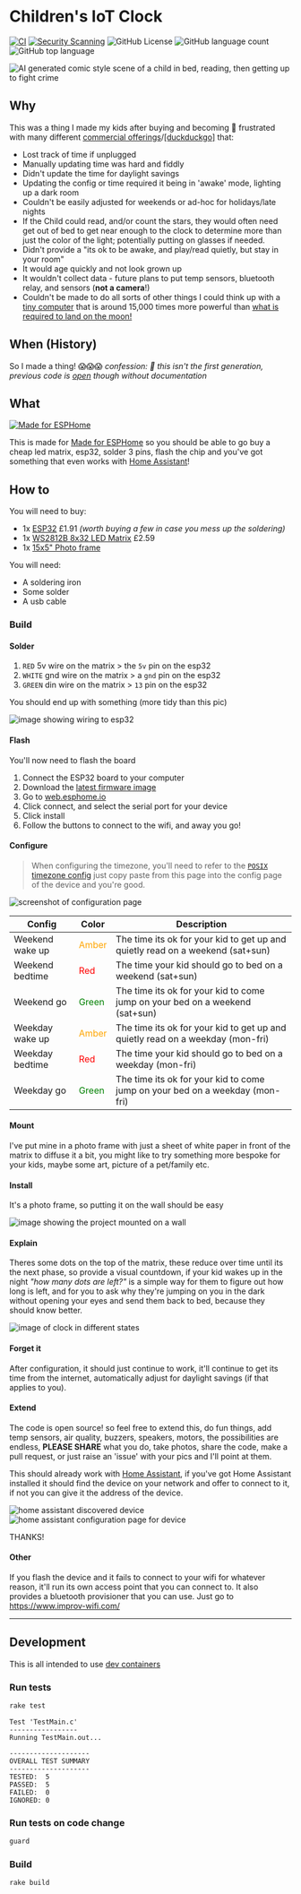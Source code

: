 # Children's IoT Clock
[![CI](https://github.com/chrisns/childrens-clock/actions/workflows/ci.yaml/badge.svg)](https://github.com/chrisns/childrens-clock/actions/workflows/ci.yaml)
[![Security Scanning](https://github.com/chrisns/childrens-clock/actions/workflows/security.yml/badge.svg)](https://github.com/chrisns/childrens-clock/actions/workflows/security.yml)
![GitHub License](https://img.shields.io/github/license/chrisns/childrens-clock)
![GitHub language count](https://img.shields.io/github/languages/count/chrisns/childrens-clock)
![GitHub top language](https://img.shields.io/github/languages/top/chrisns/childrens-clock)

![AI generated comic style scene of a child in bed, reading, then getting up to fight crime](./docs/images/comic.png)

## Why

This was a thing I made my kids after buying and becoming 🤯 frustrated with many different [commercial offerings](https://www.google.com/search?q=childrens+coloured+clock+wake+up&udm=3)/[[duckduckgo]](https://duckduckgo.com/?q=childrens+clock+wake+up&iar=shopping) that:
  - Lost track of time if unplugged
  - Manually updating time was hard and fiddly
  - Didn't update the time for daylight savings
  - Updating the config or time required it being in 'awake' mode, lighting up a dark room
  - Couldn't be easily adjusted for weekends or ad-hoc for holidays/late nights
  - If the Child could read, and/or count the stars, they would often need get out of bed to get near enough to the clock to determine more than just the color of the light; potentially putting on glasses if needed.
  - Didn't provide a "its ok to be awake, and play/read quietly, but stay in your room"
  - It would age quickly and not look grown up
  - It wouldn't collect data - future plans to put temp sensors, bluetooth relay, and sensors (**not a camera**!)
  - Couldn't be made to do all sorts of other things I could think up with a [tiny computer](https://en.wikipedia.org/wiki/ESP32) that is around 15,000 times more powerful than [what is required to land on the moon!](https://en.wikipedia.org/wiki/Apollo_Guidance_Computer)

## When (History)
So I made a thing! 😱😱😱  _confession: 🤫 this isn't the first generation, previous code is [open](https://github.com/chrisns/my-esphome-devices/blob/d97260ce4b8e330513456011d3693e02f36b1b73/noahclock.yaml) though without documentation_


## What

[![Made for ESPHome](https://esphome.io/_static/made-for-esphome-black-on-white.svg)](https://esphome.io/guides/made_for_esphome)

This is made for [Made for ESPHome](https://esphome.io/) so you should be able to go buy a cheap led matrix, esp32, solder 3 pins, flash the chip and you've got something that even works with [Home Assistant](https://www.home-assistant.io/)!


## How to

You will need to buy:
  - 1x [ESP32](https://www.aliexpress.com/item/1005006692499859.html) £1.91 _(worth buying a few in case you mess up the soldering)_
  - 1x [WS2812B 8x32 LED Matrix](https://www.aliexpress.com/item/1005002399031444.html) £2.59
  - 1x [15x5" Photo frame](https://www.amazon.co.uk/dp/B0BBPJPFC9)

You will need:
  - A soldering iron
  - Some solder
  - A usb cable

### Build

#### Solder
  1. `RED` 5v wire on the matrix > the `5v` pin on the esp32
  1. `WHITE` gnd wire on the matrix > a `gnd` pin on the esp32
  1. `GREEN` din wire on the matrix > `13` pin on the esp32

You should end up with something (more tidy than this pic)

![image showing wiring to esp32](docs/images/IMG_4181.jpeg)

#### Flash

You'll now need to flash the board
1. Connect the ESP32 board to your computer
1. Download the [latest firmware image](https://github.com/chrisns/childrens-clock/releases/latest/download/firmware-factory.bin)
1. Go to [web.esphome.io](https://web.esphome.io/)
1. Click connect, and select the serial port for your device
1. Click install
1. Follow the buttons to connect to the wifi, and away you go!

#### Configure

> When configuring the timezone, you'll need to refer to the [`POSIX` timezone config](https://github.com/nayarsystems/posix_tz_db/blob/master/zones.csv) just copy paste from this page into the config page of the device and you're good.

![screenshot of configuration page](./docs/images/config-screenshot.jpg)

| Config          | Color                                   | Description                                                                    |
| --------------- | --------------------------------------- | -------------------------------------------------------------------------------|
| Weekend wake up | <span style="color:orange">Amber</span> | The time its ok for your kid to get up and quietly read on a weekend (sat+sun) |
| Weekend bedtime | <span style="color:red">Red</span>      | The time your kid should go to bed on a weekend (sat+sun)                      |
| Weekend go      | <span style="color:green">Green</span>  | The time its ok for your kid to come jump on your bed on a weekend (sat+sun)   |
| Weekday wake up | <span style="color:orange">Amber</span> | The time its ok for your kid to get up and quietly read on a weekday (mon-fri) |
| Weekday bedtime | <span style="color:red">Red</span>      | The time your kid should go to bed on a weekday (mon-fri)                      |
| Weekday go      | <span style="color:green">Green</span>  | The time its ok for your kid to come jump on your bed on a weekday (mon-fri)   |

#### Mount

I've put mine in a photo frame with just a sheet of white paper in front of the matrix to diffuse it a bit, you might like to try something more bespoke for your kids, maybe some art, picture of a pet/family etc.

#### Install

It's a photo frame, so putting it on the wall should be easy

![image showing the project mounted on a wall](./docs/images/daytime.jpeg)

#### Explain

Theres some dots on the top of the matrix, these reduce over time until its the next phase, so provide a visual countdown, if your kid wakes up in the night _"how many dots are left?"_ is a simple way for them to figure out how long is left, and for you to ask why they're jumping on you in the dark without opening your eyes and send them back to bed, because they should know better.

![image of clock in different states](./docs/images/orange-red.png)

#### Forget it

After configuration, it should just continue to work, it'll continue to get its time from the internet, automatically adjust for daylight savings (if that applies to you).


#### Extend
The code is open source! so feel free to extend this, do fun things, add temp sensors, air quality, buzzers, speakers, motors, the possibilities are endless, **PLEASE SHARE** what you do, take photos, share the code, make a pull request, or just raise an 'issue' with your pics and I'll point at them.


This should already work with [Home Assistant](https://www.home-assistant.io/), if you've got Home Assistant installed it should find the device on your network and offer to connect to it, if not you can give it the address of the device.

![home assistant discovered device](./docs/images/home-assistant-discovered.jpg)
![home assistant configuration page for device](./docs/images/home-assistant-config.jpg)

THANKS!


#### Other

If you flash the device and it fails to connect to your wifi for whatever reason, it'll run its own access point that you can connect to. It also provides a bluetooth provisioner that you can use. Just go to https://www.improv-wifi.com/

---

## Development

This is all intended to use [dev containers](https://containers.dev/)

### Run tests

```bash
rake test
```

```raw
Test 'TestMain.c'
-----------------
Running TestMain.out...

--------------------
OVERALL TEST SUMMARY
--------------------
TESTED:  5
PASSED:  5
FAILED:  0
IGNORED: 0
```

### Run tests on code change

```bash
guard
```

### Build
```bash
rake build
```